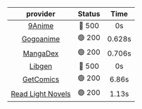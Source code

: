 | **provider** | **Status** | **Time** |
|:--------:|:------:|:----:|
| [9Anime](https://9anime.to) | 🔴 500 | 0s |
| [Gogoanime](https://gogoanime.gg) | 🟢 200 | 0.628s |
| [MangaDex](https://mangadex.org) | 🟢 200 | 0.706s |
| [Libgen](http://libgen) | 🔴 500 | 0s |
| [GetComics](https://getcomics.info/) | 🟢 200 | 6.86s |
| [Read Light Novels](https://readlightnovels.net) | 🟢 200 | 1.13s |

